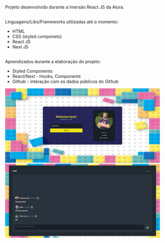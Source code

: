 Projeto desenvolvido durante a Imersão React JS da Alura.

<br>
Linguagens/Libs/Frameworks utilizadas até o momento:

- HTML<br>
- CSS (styled componets)<br>
- React JS<br>
- Next JS<br>

<br>
Aprendizados durante a elaboração do projeto:

- Styled Components
- React/Next - Hooks, Components
- Github - interação com os dados públicos do Github

<img src="./public/img/index.jpg">
<img src="./public/img/chat.jpg">
